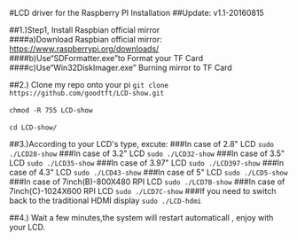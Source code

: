 #LCD driver for the Raspberry PI Installation
##Update: 
  v1.1-20160815
  
##1.)Step1, Install Raspbian official mirror  
####a)Download Raspbian official mirror:
https://www.raspberrypi.org/downloads/<br>
####b)Use“SDFormatter.exe”to Format your TF Card<br>
####c)Use“Win32DiskImager.exe” Burning mirror to TF Card<br>
     
##2.) Clone my repo onto your pi
```git clone https://github.com/goodtft/LCD-show.git```<br><br>
```chmod -R 755 LCD-show```<br><br>
```cd LCD-show/```<br>
  
##3.)According to your LCD's type, excute:
###In case of 2.8" LCD
  ```sudo ./LCD28-show```
###In case of 3.2" LCD
  ```sudo ./LCD32-show```
###In case of 3.5" LCD
  ```sudo ./LCD35-show```
###In case of 3.97" LCD
  ```sudo ./LCD397-show```
###In case of 4.3" LCD
  ```sudo ./LCD43-show```
###In case of 5" LCD
  ```sudo ./LCD5-show```
###In case of 7inch(B)-800X480 RPI LCD
  ```sudo ./LCD7B-show```
###In case of 7inch(C)-1024X600 RPI LCD
  ```sudo ./LCD7C-show```
###If you need to switch back to the traditional HDMI display
  ```sudo ./LCD-hdmi```

##4.) Wait a few minutes,the system will restart automaticall , enjoy with your LCD.

